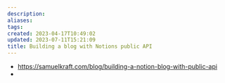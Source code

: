```yaml
---
description:
aliases: 
tags: 
created: 2023-04-17T10:49:02
updated: 2023-07-11T15:21:09
title: Building a blog with Notions public API
---
```

- https://samuelkraft.com/blog/building-a-notion-blog-with-public-api
- 
